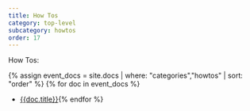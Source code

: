 ```yaml
---
title: How Tos
category: top-level
subcategory: howtos
order: 17
---
```


How Tos:

{% assign event_docs = site.docs | where: "categories","howtos" | sort: "order"  %}
{% for doc in event_docs %}
* [{{doc.title}}]({{doc.url}}){% endfor %}
